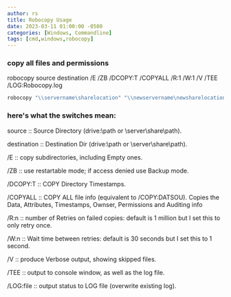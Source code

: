 ```yaml
---
author: rs
title: Robocopy Usage
date: 2023-03-11 01:00:00 -0500 
categories: [Windows, Commandline]
tags: [cmd,windows,robocopy] 
---
```



### copy all files and permissions
robocopy source destination /E /ZB /DCOPY:T /COPYALL /R:1 /W:1 /V /TEE /LOG:Robocopy.log

```powershell
robocopy "\\servername\sharelocation" "\\newservername\newsharelocation"  /E /ZB /DCOPY:T /COPYALL /R:1 /W:1 /V /TEE /LOG:c:\logs\Robocopy.log
```

### here's what the switches mean:

source :: Source Directory (drive:\path or \\server\share\path).

destination :: Destination Dir  (drive:\path or \\server\share\path).

/E :: copy subdirectories, including Empty ones.

/ZB :: use restartable mode; if access denied use Backup mode.

/DCOPY:T :: COPY Directory Timestamps.

/COPYALL :: COPY ALL file info (equivalent to /COPY:DATSOU).  Copies the Data, Attributes, Timestamps, Ownser, Permissions and Auditing info

/R:n :: number of Retries on failed copies: default is 1 million but I set this to only retry once.

/W:n :: Wait time between retries: default is 30 seconds but I set this to 1 second.

/V :: produce Verbose output, showing skipped files.

/TEE :: output to console window, as well as the log file.

/LOG:file :: output status to LOG file (overwrite existing log).
